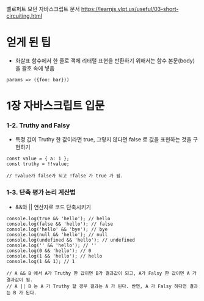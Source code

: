 벨로퍼트 모던 자바스크립트 문서
https://learnjs.vlpt.us/useful/03-short-circuiting.html

# 얻게 된 팁

- 화살표 함수에서 한 줄로 객체 리터럴 표현을 반환하기 위해서는 함수 본문(body)을 괄호 속에 넣음

```
params => ({foo: bar}))
```

# 1장 자바스크립트 입문

### 1-2. Truthy and Falsy

- 특정 값이 Truthy 한 값이라면 true, 그렇지 않다면 false 로 값을 표현하는 것을 구현하기

```
const value = { a: 1 };
const truthy = !!value;

// !value가 false가 되고 !false 가 true 가 됨.
```

### 1-3. 단축 평가 논리 계산법

- &&와 || 연산자로 코드 단축시키기

```
console.log(true && 'hello'); // hello
console.log(false && 'hello'); // false
console.log('hello' && 'bye'); // bye
console.log(null && 'hello'); // null
console.log(undefined && 'hello'); // undefined
console.log('' && 'hello'); // ''
console.log(0 && 'hello'); // 0
console.log(1 && 'hello'); // hello
console.log(1 && 1); // 1

// A && B 에서 A가 Truthy 한 값이면 B가 결과값이 되고, A가 Falsy 한 값이면 A 가 결과값이 됨.
// A || B 는 A 가 Truthy 할 경우 결과는 A 가 된다. 반면, A 가 Falsy 하다면 결과는 B 가 된다.
```
